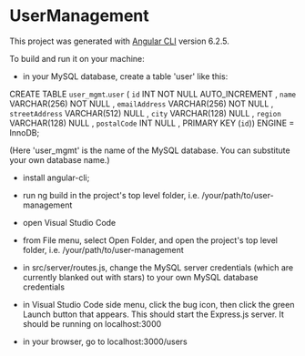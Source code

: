 # UserManagement

This project was generated with [Angular CLI](https://github.com/angular/angular-cli) version 6.2.5.

To build and run it on your machine: 

- in your MySQL database, create a table 'user' like this:

CREATE TABLE `user_mgmt`.`user` ( `id` INT NOT NULL AUTO_INCREMENT , `name` VARCHAR(256) NOT NULL , `emailAddress` VARCHAR(256) NOT NULL , `streetAddress` VARCHAR(512) NULL , `city` VARCHAR(128) NULL , `region` VARCHAR(128) NULL , `postalCode` INT NULL , PRIMARY KEY (`id`)) ENGINE = InnoDB;

(Here 'user_mgmt' is the name of the MySQL database. You can substitute your own database name.)

- install angular-cli;

- run ng build in the project's top level folder, i.e. /your/path/to/user-management

- open Visual Studio Code

- from File menu, select Open Folder, and open the project's top level folder, i.e.  /your/path/to/user-management

- in src/server/routes.js, change the MySQL server credentials (which are currently blanked out with stars) to your own MySQL database credentials

- in Visual Studio Code side menu, click the bug icon, then click the green Launch button that appears. This should start the Express.js server. It should be running on localhost:3000

- in your browser, go to localhost:3000/users
